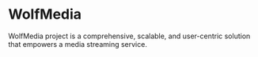 # WolfMedia
WolfMedia project is a comprehensive, scalable, and user-centric solution that empowers a media streaming service.
